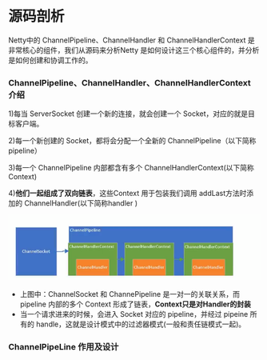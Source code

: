 # 源码剖析

Netty中的 ChannelPipeline、ChannelHandler 和 ChannelHandlerContext 是非常核心的组件，我们从源码来分析Netty 是如何设计这三个核心组件的，并分析是如何创建和协调工作的。

### ChannelPipeline、ChannelHandler、ChannelHandlerContext 介绍

1)每当 ServerSocket 创建一个新的连接，就会创建一个 Socket，对应的就是目标客户端。

2)每一个新创建的 Socket，都将会分配一个全新的 ChannelPipeline（以下简称 pipeline）

3)每一个 ChannelPipeline 内部都含有多个 ChannelHandlerContext(以下简称 Context)

4)**他们一起组成了双向链表**，这些Context 用于包装我们调用 addLast方法时添加的 ChannelHandler(以下简称handler )

![](images/27.三者关系示意图.jpg)

- 上图中：ChannelSocket 和  ChannePipeline 是一对一的关联关系，而 pipeline 内部的多个 Context 形成了链表，**Context只是对Handler的封装**
- 当一个请求进来的时候，会进入 Socket 对应的 pipeline，并经过 pipeine 所有的 handle，这就是设计模式中的过滤器模式(一般和责任链模式一起)。

### ChannelPipeLine 作用及设计











